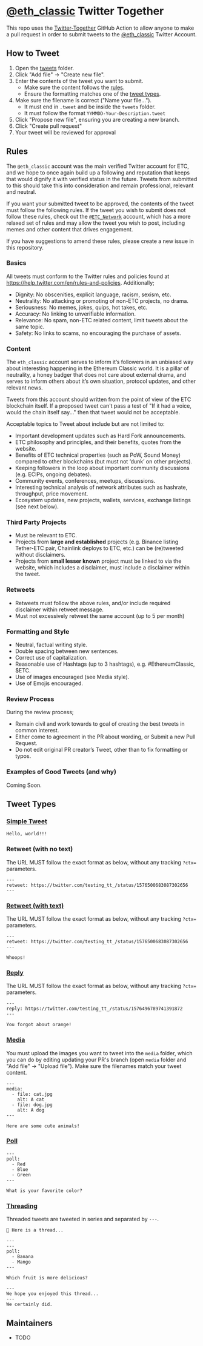 # [@eth_classic](https://twitter.com/eth_classic) Twitter Together

This repo uses the [Twitter-Together](https://github.com/twitter-together/action/) GitHub Action to allow anyone to make a pull request in order to submit tweets to the [@eth_classic](https://twitter.com/eth_classic) Twitter Account.

## How to Tweet

1. Open the [tweets](./tweets/) folder.
1. Click "Add file" -> "Create new file".
1. Enter the contents of the tweet you want to submit. 
    - Make sure the content follows the [rules](#Rules).
    - Ensure the formatting matches one of the [tweet types](#Tweet-Types).
1. Make sure the filename is correct ("Name your file...").
    - It must end in `.tweet` and be inside the `tweets` folder. 
    - It must follow the format `YYMMDD-Your-Description.tweet`
1. Click "Propose new file", ensuring you are creating a new branch.
1. Click "Create pull request"
1. Your tweet will be reviewed for approval

## Rules

The `@eth_classic` account was the main verified Twitter account for ETC, and we hope to once again build up a following and reputation that keeps that would dignify it with verified status in the future. Tweets from submitted to this should take this into consideration and remain professional, relevant and neutral. 

If you want your submitted tweet to be approved, the contents of the tweet must follow the following rules. If the tweet you wish to submit does not follow these rules, check out the [`@ETC_Network`](https://github.com/ethereumclassic/tweets-ETC_Network) account, which has a more relaxed set of rules and may allow the tweet you wish to post, including memes and other content that drives engagement.

If you have suggestions to amend these rules, please create a new issue in this repository.

### Basics

All tweets must conform to the Twitter rules and policies found at https://help.twitter.com/en/rules-and-policies. Additionally;

- Dignity: No obscenities, explicit language, racism, sexism, etc.
- Neutrality: No attacking or promoting of non-ETC projects, no drama.
- Seriousness: No memes, jokes, quips, hot takes, etc.
- Accuracy: No linking to unverifiable information.
- Relevance: No spam, non-ETC related content, limit tweets about the same topic.
- Safety: No links to scams, no encouraging the purchase of assets.

### Content

The `eth_classic` account serves to inform it’s followers in an unbiased way about interesting happening in the Ethereum Classic world. It is a pillar of neutrality, a honey badger that does not care about external drama, and serves to inform others about it’s own situation, protocol updates, and other relevant news.

Tweets from this account should written from the point of view of the ETC blockchain itself. If a proposed tweet can't pass a test of "If it had a voice, would the chain itself say..." then that tweet would not be acceptable.

Acceptable topics to Tweet about include but are not limited to:

- Important development updates such as Hard Fork announcements.
- ETC philosophy and principles, and their benefits, quotes from the website.
- Benefits of ETC technical properties (such as PoW, Sound Money) compared to other blockchains (but must not ‘dunk’ on other projects).
- Keeping followers in the loop about important community discussions (e.g. ECIPs, ongoing debates).
- Community events, conferences, meetups, discussions.
- Interesting technical analysis of network attributes such as hashrate, throughput, price movement.
- Ecosystem updates, new projects, wallets, services, exchange listings (see next below).

### Third Party Projects

- Must be relevant to ETC.
- Projects from **large and established** projects (e.g. Binance listing Tether-ETC pair, Chainlink deploys to ETC, etc.) can be (re)tweeted without disclaimers.
- Projects from **small lesser known** project must be linked to via the website, which includes a disclaimer, must include a disclaimer within the tweet.

### Retweets

- Retweets must follow the above rules, and/or include required disclaimer within retweet message.
- Must not excessively retweet the same account (up to 5 per month)

### Formatting and Style

- Neutral, factual writing style.
- Double spacing between new sentences.
- Correct use of capitalization.
- Reasonable use of Hashtags (up to 3 hashtags), e.g. #EthereumClassic, $ETC.
- Use of images encouraged (see Media style).
- Use of Emojis encouraged.

### Review Process

During the review process; 

- Remain civil and work towards to goal of creating the best tweets in common interest.
- Either come to agreement in the PR about wording, or Submit a new Pull Request.
- Do not edit original PR creator’s Tweet, other than to fix formatting or typos.

### Examples of Good Tweets (and why)

Coming Soon.

## Tweet Types

### [Simple Tweet](https://twitter.com/testing_tt_/status/1575821590381690881)

```tweet
Hello, world!!!
```

### Retweet (with no text)

The URL MUST follow the exact format as below, without any tracking `?ctx=` parameters.

```tweet
---
retweet: https://twitter.com/testing_tt_/status/1576500683087302656
---
```

### [Retweet (with text)](https://twitter.com/testing_tt_/status/1576502768604512256)

The URL MUST follow the exact format as below, without any tracking `?ctx=` parameters.

```tweet
---
retweet: https://twitter.com/testing_tt_/status/1576500683087302656
---

Whoops!
```

### [Reply](https://twitter.com/testing_tt_/status/1576500683087302656#m)

The URL MUST follow the exact format as below, without any tracking `?ctx=` parameters.

```tweet
---
reply: https://twitter.com/testing_tt_/status/1576496789741391872
---

You forgot about orange!
```

### [Media](https://twitter.com/testing_tt_/status/1576505043838181377#m)

You must upload the images you want to tweet into the `media` folder, which you can do by editing updating your PR's branch (open `media` folder and "Add file" -> "Upload file"). Make sure the filenames match your tweet content.

```tweet
---
media:
  - file: cat.jpg
    alt: A cat
  - file: dog.jpg
    alt: A dog
---

Here are some cute animals!
```

### [Poll](https://twitter.com/testing_tt_/status/1576496789741391872)

```tweet
---
poll:
  - Red
  - Blue
  - Green
---

What is your favorite color?
```

### [Threading](https://twitter.com/testing_tt_/status/1576508829965197314)

Threaded tweets are tweeted in series and separated by `---`.


```tweet
🧵 Here is a thread...

---
---
poll:
  - Banana
  - Mango
---

Which fruit is more delicious?

---
We hope you enjoyed this thread...
---
We certainly did.
```

## Maintainers

- TODO
